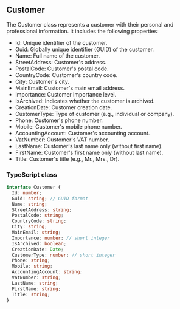 ﻿## Customer

The Customer class represents a customer with their personal and professional information. It includes the following properties:

- Id: Unique identifier of the customer.
- Guid: Globally unique identifier (GUID) of the customer.
- Name: Full name of the customer.
- StreetAddress: Customer's address.
- PostalCode: Customer's postal code.
- CountryCode: Customer's country code.
- City: Customer's city.
- MainEmail: Customer's main email address.
- Importance: Customer importance level.
- IsArchived: Indicates whether the customer is archived.
- CreationDate: Customer creation date.
- CustomerType: Type of customer (e.g., individual or company).
- Phone: Customer's phone number.
- Mobile: Customer's mobile phone number.
- AccountingAccount: Customer's accounting account.
- VatNumber: Customer's VAT number.
- LastName: Customer's last name only (without first name).
- FirstName: Customer's first name only (without last name).
- Title: Customer's title (e.g., Mr., Mrs., Dr).

### TypeScript class
```typescript
interface Customer {
  Id: number;
  Guid: string; // GUID format
  Name: string;
  StreetAddress: string;
  PostalCode: string;
  CountryCode: string;
  City: string;
  MainEmail: string;
  Importance: number; // short integer
  IsArchived: boolean;
  CreationDate: Date;
  CustomerType: number; // short integer
  Phone: string;
  Mobile: string;
  AccountingAccount: string;
  VatNumber: string;
  LastName: string;
  FirstName: string;
  Title: string;
}
```